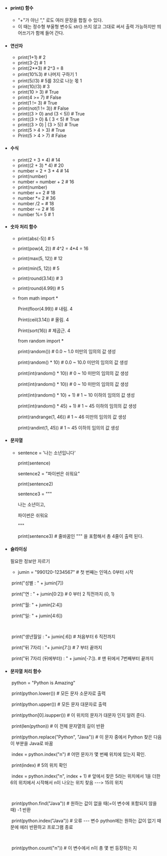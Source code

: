 - #### print() 함수

  - "+"가 아닌 "," 로도 여러 문장을 합칠 수 있다.
  - 이 때는 정수형 부울형 변수도 str() 쓰지 않고 그대로 써서 출력 가능하지만 띄어쓰기가 함께 들어 간다.

- #### 연산자

  - print(1+1) # 2
  - print(3-2) # 1
  - print(2**3) # 2^3 = 8 
  - print(10%3) # 나머지 구하기 1
  - print(5//3) # 5를 3으로 나눈 몫 1 
  - print(10//3) # 3 
  - print(10 > 3) # True
  - print(4 >= 7) # False
  - print(1 != 3) # True
  - print(not(1 != 3)) # False
  - print((3 > 0) and (3 < 5)) # True
  - print((3 > 0) & ( 3 < 5) # True
  - print((3 > 0) | (3 > 5)) # True
  - print(5 > 4 > 3) # True
  - Print(5 > 4 > 7) # False

- #### 수식

  - print(2 + 3 * 4) # 14
  - print((2 + 3) * 4) # 20
  - number = 2 + 3 * 4 # 14 
  - print(number)
  - number = number + 2 # 16
  - print(number)
  - number += 2 # 18
  - number *= 2 #  36
  - number /2 = # 18
  - number -= 2 # 16
  - number %= 5 # 1

- #### 숫자 처리 함수

  - print(abs(-5))  # 5

  - print(pow(4, 2)) # 4^2 = 4*4 = 16 

  - print(max(5, 12)) # 12

  - print(min(5, 12)) # 5 

  - print(round(3.14)) # 3

  - print(round(4.99)) # 5

    

  - from math import *

    Print(floor(4.99)) # 내림. 4

    Print(ceil(3.14)) # 올림. 4

    Print(sort(16)) # 제곱근. 4

    

    from random import *

     

    print(random()) # 0.0 ~ 1.0 미만의 임의의 값 생성

    print(random() * 10) # 0.0 ~ 10.0 미만의 임의의 값 생성

    print(int(random() * 10)) # 0 ~ 10 미만의 임의의 값 생성

    print(int(random() * 10)) # 0 ~ 10 미만의 임의의 값 생성

    print(int(random() * 10) + 1) # 1 ~ 10 이하의 임의의 값 생성

    print(int(random() * 45) + 1) # 1 ~ 45 이하의 임의의 값 생성

     

    print(randrange(1, 46)) # 1 ~ 46 미만의 임의의 값 생성 

      

    print(randint(1, 45)) #  1 ~ 45 이하의 임의의 값 생성

    

    

- #### 문자열

  - sentence = '나는 소년입니다'

    print(sentence)

    sentence2 = "파이썬은 쉬워요"

    print(sentence2)

    sentence3 = """

    나는 소년이고,

    파이썬은 쉬워요

    """

    print(sentence3) # 줄바꿈인 """ 을 포함해서 총 4줄이 출력 된다.

- #### 슬라이싱

   필요한 정보만 자르기

  -  jumin = "990120-1234567"  # 첫 번째는 인덱스 0부터 시작

  ​        print("성별 : " + jumin[7])

  ​        print("연 : " + jumin[0:2]) # 0 부터 2 직전까지 (0, 1)

  ​		print("월: "  + jumin[2:4])

  ​		print("일: " + jumin[4:6])

  ​		

  ​		print("생년월일 : "+ jumin[:6]) # 처음부터 6 직전까지  

  ​		print("뒤 7자리 : "+ jumin[7:]) # 7 부터 끝까지 

  ​		print("뒤 7자리 (뒤에부터) : " + jumin[-7:]).  # 맨 뒤에서 7번째부터 끝까지

  

  

- #### 문자열 처리 함수

  ​	python = "Python is Amazing"

  ​	print(python.lower()) # 모든 문자 소문자로 출력

  ​	print(python.upper()) # 모든 문자 대문자로 출력

  ​	print(python[0].isupper()) # 이 위치의 문자가 대문자 인지 알려 준다.

  ​	print(len(python)) # 이 전체 문자열의 길이 반환

  ​	print(python.replace("Python", "Java")) # 이 문자 중에서 Python 찾은 다음 이 부분을 Java로 바꿈

     

  ​	index = python.index("n") # 어떤 문자가 몇 번째 위치에 있는지 확인.

  ​	print(index) # 5의 위치 확인

  ​	index = python.index("n", index + 1) # 앞에서 찾은 5라는 위치에서 1을 더한 6의 위치에서 시작해서 n이 나오는 위치 찾음 ---> 15의 위치

  ​	

  ​	print(python.find("Java")) #  원하는 값이 없을 때(=이 변수에 포함되지 않을 때) -1 반환 

  ​	print(python.index("Java")) # 오류 --- 변수 python에는 원하는 값이 없기 때문에 에러 반환하고 프로그램 종료

  ​	

  ​	print(python.count("n")) # 이 변수에서 n이 총 몇 번 등장하는 지 









